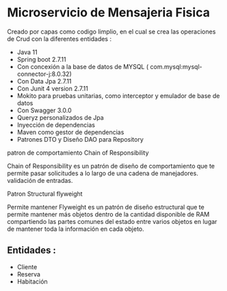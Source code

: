 
# Microservicio de Mensajeria Fisica

Creado por capas como codigo limplio, en el cual se crea las operaciones de Crud con la diferentes entidades :

* Java 11
* Spring boot 2.7.11
* Con concexión a la base de datos de MYSQL ( com.mysql:mysql-connector-j:8.0.32)
* Con Data Jpa 2.7.11
* Con Junit 4 version 2.7.11
* Mokito para pruebas unitarias, como interceptor y emulador de base de datos
* Con Swagger 3.0.0
* Queryz personalizados de Jpa
* Inyección de dependencias
* Maven como gestor de dependencias
* Patrones DTO y Diseño DAO para Repository

patron de comportamiento
Chain of Responsibility

Chain of Responsibility es un patrón de diseño de comportamiento que te permite pasar solicitudes a lo largo de una cadena de manejadores.
validación de entradas.


Patron Structural
flyweight

Permite mantener
Flyweight es un patrón de diseño estructural que te permite mantener más objetos dentro de la cantidad disponible de RAM compartiendo las partes comunes del estado entre varios objetos en lugar de mantener toda la información en cada objeto.



## Entidades :

- Cliente
- Reserva
- Habitación
